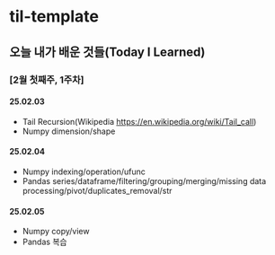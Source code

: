 # til-template

## 오늘 내가 배운 것들(Today I Learned)

### [2월 첫째주, 1주차]

#### 25.02.03
- Tail Recursion(Wikipedia https://en.wikipedia.org/wiki/Tail_call)
- Numpy dimension/shape

#### 25.02.04
- Numpy indexing/operation/ufunc
- Pandas series/dataframe/filtering/grouping/merging/missing data processing/pivot/duplicates_removal/str

#### 25.02.05
- Numpy copy/view
- Pandas 복습